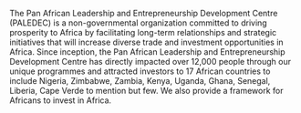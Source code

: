 The Pan African Leadership and Entrepreneurship Development Centre (PALEDEC) is a non-governmental organization committed to driving prosperity to Africa by facilitating long-term relationships and strategic initiatives that will increase diverse trade and investment opportunities in Africa. Since inception, the Pan African Leadership and Entrepreneurship Development Centre has directly impacted over 12,000 people through our unique programmes and attracted investors to 17 African countries to include Nigeria, Zimbabwe, Zambia, Kenya, Uganda, Ghana, Senegal, Liberia, Cape Verde to mention but few. We also provide a framework for Africans to invest in Africa.